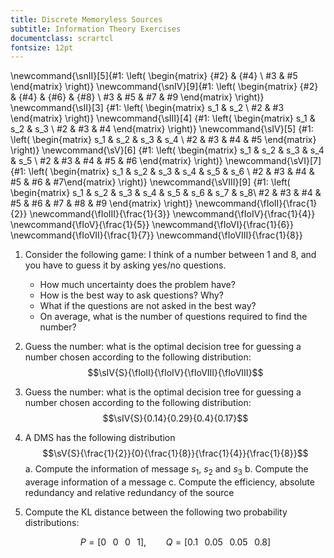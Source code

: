 ```yaml
---
title: Discrete Memoryless Sources
subtitle: Information Theory Exercises
documentclass: scrartcl
fontsize: 12pt
---
```


\newcommand{\snII}[5]{#1: \left( \begin{matrix} {#2} & {#4} \\ #3 & #5 \end{matrix} \right)}
\newcommand{\snIV}[9]{#1: \left( \begin{matrix} {#2} & {#4} & {#6} & {#8} \\ #3 & #5 & #7 & #9 \end{matrix} \right)}
\newcommand{\sII}[3] {#1: \left( \begin{matrix} s_1 & s_2 \\ #2 & #3 \end{matrix} \right)}
\newcommand{\sIII}[4] {#1: \left( \begin{matrix} s_1 & s_2 & s_3 \\ #2 & #3 & #4 \end{matrix} \right)}
\newcommand{\sIV}[5] {#1: \left( \begin{matrix} s_1 & s_2 & s_3 & s_4 \\ #2 & #3 & #4  & #5 \end{matrix} \right)}
\newcommand{\sV}[6] {#1: \left( \begin{matrix} s_1 & s_2 & s_3 & s_4 & s_5 \\ #2 & #3 & #4  & #5 & #6 \end{matrix} \right)}
\newcommand{\sVI}[7] {#1: \left( \begin{matrix} s_1 & s_2 & s_3 & s_4 & s_5 & s_6 \\ #2 & #3 & #4 & #5 & #6 & #7\end{matrix} \right)}
\newcommand{\sVIII}[9] {#1: \left( \begin{matrix} s_1 & s_2 & s_3 & s_4 & s_5 & s_6 & s_7 & s_8\\ #2 & #3 & #4 & #5 & #6 & #7 & #8 & #9 \end{matrix} \right)}
\newcommand{\fIoII}{\frac{1}{2}}
\newcommand{\fIoIII}{\frac{1}{3}}
\newcommand{\fIoIV}{\frac{1}{4}}
\newcommand{\fIoV}{\frac{1}{5}}
\newcommand{\fIoVI}{\frac{1}{6}}
\newcommand{\fIoVII}{\frac{1}{7}}
\newcommand{\fIoVIII}{\frac{1}{8}}

1. Consider the following game: I think of a number between 1 and 8, and you have to guess it by asking
yes/no questions.
    * How much uncertainty does the problem have?
    * How is the best way to ask questions? Why?
    * What if the questions are not asked in the best way?
    * On average, what is the number of questions required to find the number?

2. Guess the number: what is the optimal decision tree for guessing a number chosen according to the following distribution:
$$\sIV{S}{\fIoII}{\fIoIV}{\fIoVIII}{\fIoVIII}$$

3. Guess the number: what is the optimal decision tree for guessing a number chosen according to the following distribution:
$$\sIV{S}{0.14}{0.29}{0.4}{0.17}$$

4. A DMS has the following distribution
$$\sV{S}{\frac{1}{2}}{0}{\frac{1}{8}}{\frac{1}{4}}{\frac{1}{8}}$$
    a. Compute the information of message $s_1$, $s_2$ and $s_3$
    b. Compute the average information of a message
    c. Compute the efficiency, absolute redundancy and relative redundancy of the source

5. Compute the KL distance between the following two probability distributions:

	$$P = [0 \;\;\; 0 \;\;\; 0 \;\;\; 1], \;\;\;\;\;\;\;\;\; Q = [0.1 \;\;\; 0.05 \;\;\; 0.05 \;\;\; 0.8]$$
